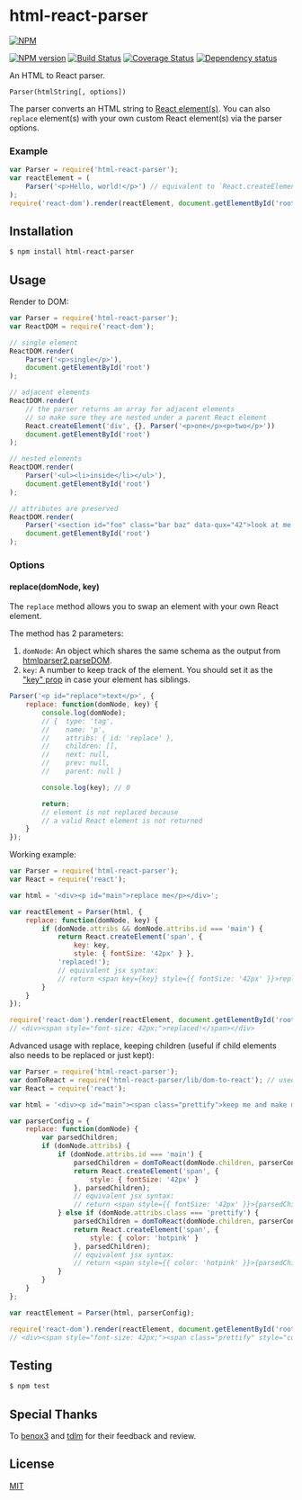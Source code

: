 # html-react-parser

[![NPM](https://nodei.co/npm/html-react-parser.png)](https://nodei.co/npm/html-react-parser/)

[![NPM version](https://img.shields.io/npm/v/html-react-parser.svg)](https://www.npmjs.com/package/html-react-parser)
[![Build Status](https://travis-ci.org/remarkablemark/html-react-parser.svg?branch=master)](https://travis-ci.org/remarkablemark/html-react-parser)
[![Coverage Status](https://coveralls.io/repos/github/remarkablemark/html-react-parser/badge.svg?branch=master)](https://coveralls.io/github/remarkablemark/html-react-parser?branch=master)
[![Dependency status](https://david-dm.org/remarkablemark/html-react-parser.svg)](https://david-dm.org/remarkablemark/html-react-parser)

An HTML to React parser.

```
Parser(htmlString[, options])
```

The parser converts an HTML string to [React element(s)](https://facebook.github.io/react/docs/glossary.html#react-elements). You can also `replace` element(s) with your own custom React element(s) via the parser options.

### Example

```js
var Parser = require('html-react-parser');
var reactElement = (
    Parser('<p>Hello, world!</p>') // equivalent to `React.createElement('p', {}, 'Hello, world!')`
);
require('react-dom').render(reactElement, document.getElementById('root'));
```

## Installation

```sh
$ npm install html-react-parser
```

## Usage

Render to DOM:

```js
var Parser = require('html-react-parser');
var ReactDOM = require('react-dom');

// single element
ReactDOM.render(
    Parser('<p>single</p>'),
    document.getElementById('root')
);

// adjacent elements
ReactDOM.render(
    // the parser returns an array for adjacent elements
    // so make sure they are nested under a parent React element
    React.createElement('div', {}, Parser('<p>one</p><p>two</p>'))
    document.getElementById('root')
);

// nested elements
ReactDOM.render(
    Parser('<ul><li>inside</li></ul>'),
    document.getElementById('root')
);

// attributes are preserved
ReactDOM.render(
    Parser('<section id="foo" class="bar baz" data-qux="42">look at me now</section>'),
    document.getElementById('root')
);
```

### Options

#### replace(domNode, key)

The `replace` method allows you to swap an element with your own React element.

The method has 2 parameters:
1. `domNode`: An object which shares the same schema as the output from [htmlparser2.parseDOM](https://github.com/fb55/domhandler#example).
2. `key`: A number to keep track of the element. You should set it as the ["key" prop](https://fb.me/react-warning-keys) in case your element has siblings.

```js
Parser('<p id="replace">text</p>', {
    replace: function(domNode, key) {
        console.log(domNode);
        // {  type: 'tag',
        //    name: 'p',
        //    attribs: { id: 'replace' },
        //    children: [],
        //    next: null,
        //    prev: null,
        //    parent: null }

        console.log(key); // 0

        return;
        // element is not replaced because
        // a valid React element is not returned
    }
});
```

Working example:

```js
var Parser = require('html-react-parser');
var React = require('react');

var html = '<div><p id="main">replace me</p></div>';

var reactElement = Parser(html, {
    replace: function(domNode, key) {
        if (domNode.attribs && domNode.attribs.id === 'main') {
            return React.createElement('span', {
                key: key,
                style: { fontSize: '42px' } },
            'replaced!');
            // equivalent jsx syntax:
            // return <span key={key} style={{ fontSize: '42px' }}>replaced!</span>;
        }
    }
});

require('react-dom').render(reactElement, document.getElementById('root'));
// <div><span style="font-size: 42px;">replaced!</span></div>
```

Advanced usage with replace, keeping children (useful if child elements also needs to be replaced or just kept):

```js
var Parser = require('html-react-parser');
var domToReact = require('html-react-parser/lib/dom-to-react'); // used for recursively parsing DOM created from the HTML
var React = require('react');

var html = '<div><p id="main"><span class="prettify">keep me and make me pretty!</span></p></div>';

var parserConfig = {
    replace: function(domNode) {
        var parsedChildren;
        if (domNode.attribs) {
            if (domNode.attribs.id === 'main') {
                parsedChildren = domToReact(domNode.children, parserConfig); // continue parsing domNode's children with same config
                return React.createElement('span', {
                    style: { fontSize: '42px' }
                }, parsedChildren);
                // equivalent jsx syntax:
                // return <span style={{ fontSize: '42px' }}>{parsedChildren}</span>;
            } else if (domNode.attribs.class === 'prettify') {
                parsedChildren = domToReact(domNode.children, parserConfig); // continue parsing domNode's children with same config
                return React.createElement('span', {
                    style: { color: 'hotpink' }
                }, parsedChildren);
                // equivalent jsx syntax:
                // return <span style={{ color: 'hotpink' }}>{parsedChildren}</span>;
            }
        }
    }
};

var reactElement = Parser(html, parserConfig);

require('react-dom').render(reactElement, document.getElementById('root'));
// <div><span style="font-size: 42px;"><span class="prettify" style="color: hotpink;">keep me and make me pretty!</span></span></div>
```

## Testing

```sh
$ npm test
```

## Special Thanks

To [benox3](https://github.com/benox3) and [tdlm](https://github.com/tdlm) for their feedback and review.

## License

[MIT](https://github.com/remarkablemark/html-react-parser/blob/master/LICENSE)
